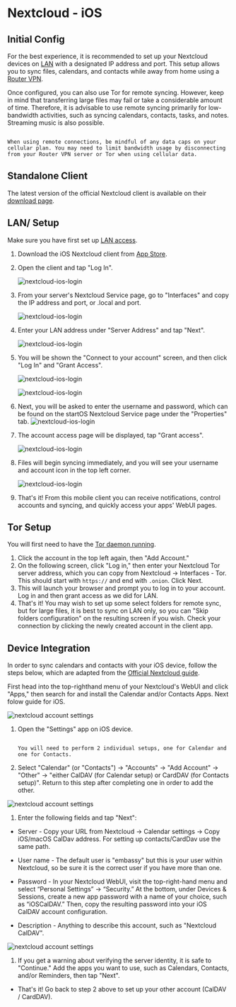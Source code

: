 # Nextcloud - iOS 


## Initial Config

For the best experience, it is recommended to set up your Nextcloud devices on [LAN](/user-manual/connecting-locally.md) with a designated IP address and port. This setup allows you to sync files, calendars, and contacts while away from home using a [Router VPN](/user-manual/connecting-remotely.md).

Once configured, you can also use Tor for remote syncing. However, keep in mind that transferring large files may fail or take a considerable amount of time. Therefore, it is advisable to use remote syncing primarily for low-bandwidth activities, such as syncing calendars, contacts, tasks, and notes. Streaming music is also possible.

```admonish warning

When using remote connections, be mindful of any data caps on your cellular plan. You may need to limit bandwidth usage by disconnecting from your Router VPN server or Tor when using cellular data.

```


## Standalone Client

The latest version of the official Nextcloud client is available on their [download page](https://nextcloud.com/install/#install-clients).


## LAN/ Setup

Make sure you have first set up [LAN access](/device-guides/ios/ca.md).

1. Download the iOS Nextcloud client from [App Store](https://apps.apple.com/app/nextcloud/id1125420102).
1. Open the client and tap "Log In".

    ![nextcloud-ios-login](../assets/nextcloud-iOS-step2.png)

   
1. From your server's Nextcloud Service page, go to "Interfaces" and copy the IP address and port, or .local and port.
   
    ![nextcloud-ios-login](../assets/nextcloud-mac-step3-lan.png)


1. Enter your LAN address under "Server Address" and tap "Next".
   
    ![nextcloud-ios-login](../assets/nextcloud-iOS-step4.png)


1. You will be shown the "Connect to your account" screen, and then click "Log In" and "Grant Access".
    
    ![nextcloud-ios-login](../assets/nextcloud-iOS-step5.png)

    ![nextcloud-ios-login](../assets/nextcloud-mac-step3-lan.png)


1. Next, you will be asked to enter the username and password, which can be found on the startOS Nextcloud Service page under the "Properties" tab.
    ![nextcloud-ios-login](../assets/nextcloud-iOS-step5.png)


1. The account access page will be displayed, tap "Grant access".

    ![nextcloud-ios-login](../assets/nextcloud-iOS-step6.png)


1. Files will begin syncing immediately, and you will see your username and account icon in the top left corner.

    ![nextcloud-ios-login](../assets/nextcloud-iOS-step7.png)

    
1.  That's it! From this mobile client you can receive notifications, control accounts and syncing, and quickly access your apps' WebUI pages.


## Tor Setup

You will first need to have the [Tor daemon running](/device-guides/ios/tor.md).

1. Click the account in the top left again, then "Add Account."
2. On the following screen, click "Log in," then enter your Nextcloud Tor server address, which you can copy from Nextcloud -> Interfaces - Tor. This should start with ``https://`` and end with ``.onion``. Click Next.
3. This will launch your browser and prompt you to log in to your account. Log in and then grant access as we did for LAN.
4. That's it! You may wish to set up some select folders for remote sync, but for large files, it is best to sync on LAN only, so you can "Skip folders configuration" on the resulting screen if you wish. Check your connection by clicking the newly created account in the client app.

## Device Integration

In order to sync calendars and contacts with your iOS device, follow the steps below, which are adapted from the [Official Nextcloud guide](https://docs.nextcloud.com/server/25/user_manual/en/groupware/sync_ios.html).  

First head into the top-righthand menu of your Nextcloud's WebUI and click "Apps," then search for and install the Calendar and/or Contacts Apps. Next folow guide for iOS.

![nextcloud account settings](../assets/nextcloud-iOS-native.png)


1. Open the "Settings" app on iOS device.

    ```admonish note

    You will need to perform 2 individual setups, one for Calendar and one for Contacts.

    ```

1. Select "Calendar" (or "Contacts") -> "Accounts" -> "Add Account" -> "Other" -> "either CalDAV (for Calendar setup) or CardDAV (for Contacts setup)".  Return to this step after completing one in order to add the other.

![nextcloud account settings](../assets/nextcloud-iOS-native-step1.png)


1. Enter the following fields and tap "Next":

  - Server - Copy your URL from Nextcloud -> Calendar settings -> Copy iOS/macOS CalDav address. For setting up contacts/CardDav use the same path.
  
  - User name - The default user is "embassy" but this is your user within Nextcloud, so be sure it is the correct user if you have more than one.
  
  - Password - In your Nextcloud WebUI, visit the top-right-hand menu and select “Personal Settings” -> “Security.” At the bottom, under Devices & Sessions, create a new app password with a name of your choice, such as “iOSCalDAV.” Then, copy the resulting password into your iOS CalDAV account configuration.

  - Description - Anything to describe this account, such as "Nextcloud CalDAV".

![nextcloud account settings](../assets/nextcloud-iOS-native-step2.png)


1. If you get a warning about verifying the server identity, it is safe to "Continue."  Add the apps you want to use, such as Calendars, Contacts, and/or Reminders, then tap "Next".

  - That's it!  Go back to step 2 above to set up your other account (CalDAV / CardDAV).


